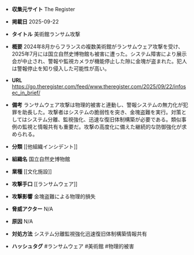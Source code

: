 - **収集元サイト**
The Register

- **掲載日**
2025-09-22

- **タイトル**
美術館ランサム攻撃

- **概要**
2024年8月からフランスの複数美術館がランサムウェア攻撃を受け、2025年7月には国立自然史博物館も被害に遭った。システム障害により展示会が中止され、警報や監視カメラが機能停止した隙に金塊が盗まれた。犯人は警報停止を知り侵入した可能性が高い。

- **URL**
https://go.theregister.com/feed/www.theregister.com/2025/09/22/infosec_in_brief/

- **備考**
ランサムウェア攻撃は物理的被害と連動し、警報システムの無力化が犯罪を助長した。攻撃者はシステムの脆弱性を突き、金塊盗難を実行。対策としてはシステム分離、監視強化、迅速な復旧体制構築が必要である。類似事例の監視と情報共有も重要だ。攻撃の高度化に備えた継続的な防御強化が求められる。

- **分類**
[[他組織インシデント]]

- **組織名**
国立自然史博物館

- **業種**
[[文化施設]]

- **攻撃手口**
[[ランサムウェア]]

- **攻撃影響**
金塊盗難による物理的損失

- **脅威アクター**
N/A

- **原因**
N/A

- **対処方法**
システム分離監視強化迅速復旧体制構築情報共有

- **ハッシュタグ**
#ランサムウェア #美術館 #物理的被害
